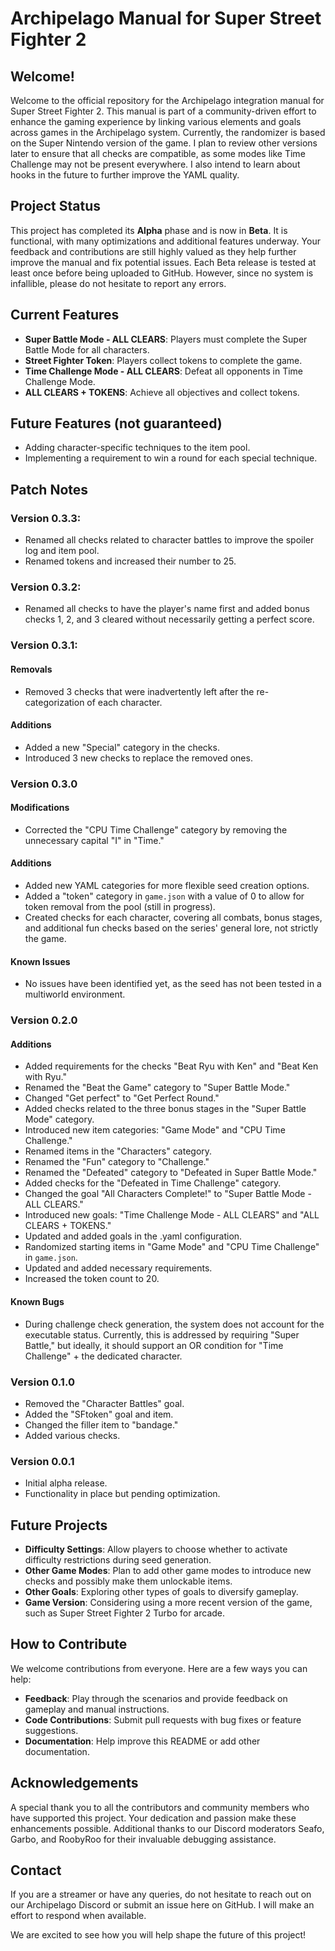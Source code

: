 # Archipelago Manual for Super Street Fighter 2

## Welcome!
Welcome to the official repository for the Archipelago integration manual for Super Street Fighter 2. This manual is part of a community-driven effort to enhance the gaming experience by linking various elements and goals across games in the Archipelago system. Currently, the randomizer is based on the Super Nintendo version of the game. I plan to review other versions later to ensure that all checks are compatible, as some modes like Time Challenge may not be present everywhere. I also intend to learn about hooks in the future to further improve the YAML quality.

## Project Status
This project has completed its **Alpha** phase and is now in **Beta**. It is functional, with many optimizations and additional features underway. Your feedback and contributions are still highly valued as they help further improve the manual and fix potential issues. Each Beta release is tested at least once before being uploaded to GitHub. However, since no system is infallible, please do not hesitate to report any errors.

## Current Features
- **Super Battle Mode - ALL CLEARS**: Players must complete the Super Battle Mode for all characters.
- **Street Fighter Token**: Players collect tokens to complete the game.
- **Time Challenge Mode - ALL CLEARS**: Defeat all opponents in Time Challenge Mode.
- **ALL CLEARS + TOKENS**: Achieve all objectives and collect tokens.

## Future Features (not guaranteed)
- Adding character-specific techniques to the item pool.
- Implementing a requirement to win a round for each special technique.

## Patch Notes

### Version 0.3.3:
- Renamed all checks related to character battles to improve the spoiler log and item pool.
- Renamed tokens and increased their number to 25.

### Version 0.3.2:
- Renamed all checks to have the player's name first and added bonus checks 1, 2, and 3 cleared without necessarily getting a perfect score.

### Version 0.3.1:

#### Removals
- Removed 3 checks that were inadvertently left after the re-categorization of each character.

#### Additions
- Added a new "Special" category in the checks.
- Introduced 3 new checks to replace the removed ones.

### Version 0.3.0

#### Modifications
- Corrected the "CPU Time Challenge" category by removing the unnecessary capital "I" in "Time."

#### Additions
- Added new YAML categories for more flexible seed creation options.
- Added a "token" category in `game.json` with a value of 0 to allow for token removal from the pool (still in progress).
- Created checks for each character, covering all combats, bonus stages, and additional fun checks based on the series' general lore, not strictly the game.

#### Known Issues
- No issues have been identified yet, as the seed has not been tested in a multiworld environment.

### Version 0.2.0

#### Additions
- Added requirements for the checks "Beat Ryu with Ken" and "Beat Ken with Ryu."
- Renamed the "Beat the Game" category to "Super Battle Mode."
- Changed "Get perfect" to "Get Perfect Round."
- Added checks related to the three bonus stages in the "Super Battle Mode" category.
- Introduced new item categories: "Game Mode" and "CPU Time Challenge."
- Renamed items in the "Characters" category.
- Renamed the "Fun" category to "Challenge."
- Renamed the "Defeated" category to "Defeated in Super Battle Mode."
- Added checks for the "Defeated in Time Challenge" category.
- Changed the goal "All Characters Complete!" to "Super Battle Mode - ALL CLEARS."
- Introduced new goals: "Time Challenge Mode - ALL CLEARS" and "ALL CLEARS + TOKENS."
- Updated and added goals in the .yaml configuration.
- Randomized starting items in "Game Mode" and "CPU Time Challenge" in `game.json`.
- Updated and added necessary requirements.
- Increased the token count to 20.

#### Known Bugs
- During challenge check generation, the system does not account for the executable status. Currently, this is addressed by requiring "Super Battle," but ideally, it should support an OR condition for "Time Challenge" + the dedicated character.

### Version 0.1.0
- Removed the "Character Battles" goal.
- Added the "SFtoken" goal and item.
- Changed the filler item to "bandage."
- Added various checks.

### Version 0.0.1
- Initial alpha release.
- Functionality in place but pending optimization.

## Future Projects
- **Difficulty Settings**: Allow players to choose whether to activate difficulty restrictions during seed generation.
- **Other Game Modes**: Plan to add other game modes to introduce new checks and possibly make them unlockable items.
- **Other Goals**: Exploring other types of goals to diversify gameplay.
- **Game Version**: Considering using a more recent version of the game, such as Super Street Fighter 2 Turbo for arcade.

## How to Contribute
We welcome contributions from everyone. Here are a few ways you can help:
- **Feedback**: Play through the scenarios and provide feedback on gameplay and manual instructions.
- **Code Contributions**: Submit pull requests with bug fixes or feature suggestions.
- **Documentation**: Help improve this README or add other documentation.

## Acknowledgements
A special thank you to all the contributors and community members who have supported this project. Your dedication and passion make these enhancements possible. Additional thanks to our Discord moderators Seafo, Garbo, and RoobyRoo for their invaluable debugging assistance.

## Contact
If you are a streamer or have any queries, do not hesitate to reach out on our Archipelago Discord or submit an issue here on GitHub. I will make an effort to respond when available.

We are excited to see how you will help shape the future of this project!
